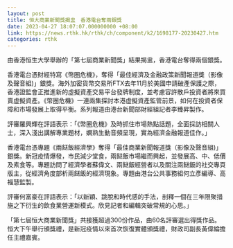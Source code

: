 ```yaml
---
layout: post
title: 恒大商業新聞獎揭盅　香港電台奪兩銀獎
date: 2023-04-27 18:07:07.000000000 +08:00
link: https://news.rthk.hk/rthk/ch/component/k2/1698177-20230427.htm
categories: rthk
---
```


由香港恒生大學舉辦的「第七屆商業新聞獎」結果揭盅，香港電台奪得兩個銀獎。

香港電台憑財經特寫《幣圈危機》，奪得「最佳經濟及金融政策新聞報道獎（影像及聲音組)」銀獎。海外加密貨幣交易所FTX去年11月於美國申請破產保護之際，香港證監會正推進新的虛擬資產交易平台發牌制度，並考慮容許散戶投資者將來買賣虛擬資產。《幣圈危機》一連兩集探討本港虛擬資產監管前景，如何在投資者保障和市場發展上取得平衡。系列報道由港台新聞部財經組記者李臻昇製作。

評審羅興輝在評語表示：「《幣圈危機》及時抓住市場熱點話題，全面採訪相關人士，深入淺出講解專業題材，嫻熟生動音頻呈現，實為經濟金融報道佳作。」

香港電台憑專題《兩餸飯經濟學》奪得「最佳商業新聞報道獎（影像及聲音組)」銀獎。新冠疫情爆發，市民減少堂食，兩餸飯市場繼而興起，並發展高、中、低價及素食等。專題訪問了經濟學者蘇偉文、兩餸飯經營者以及關注兩餸飯的社交專頁版主，從經濟角度部析兩餸飯的經濟現象。專題由港台公共事務組何立彥編導、高福慧監製。

評審何富豪在評語表示：「以新穎、跳脫和時代感的手法，剖釋一個在三年限聚措施之下衍生的飲食業營運新模式。欣見記者和編輯突破常規的心思。」

「第七屆恒大商業新聞獎」共接獲超過300份作品，由60名評審選出得獎作品。恒大下午舉行頒獎禮，是新冠疫情以來首次恢復實體頒獎禮，財政司副長黃偉綸擔任主禮嘉賓。
